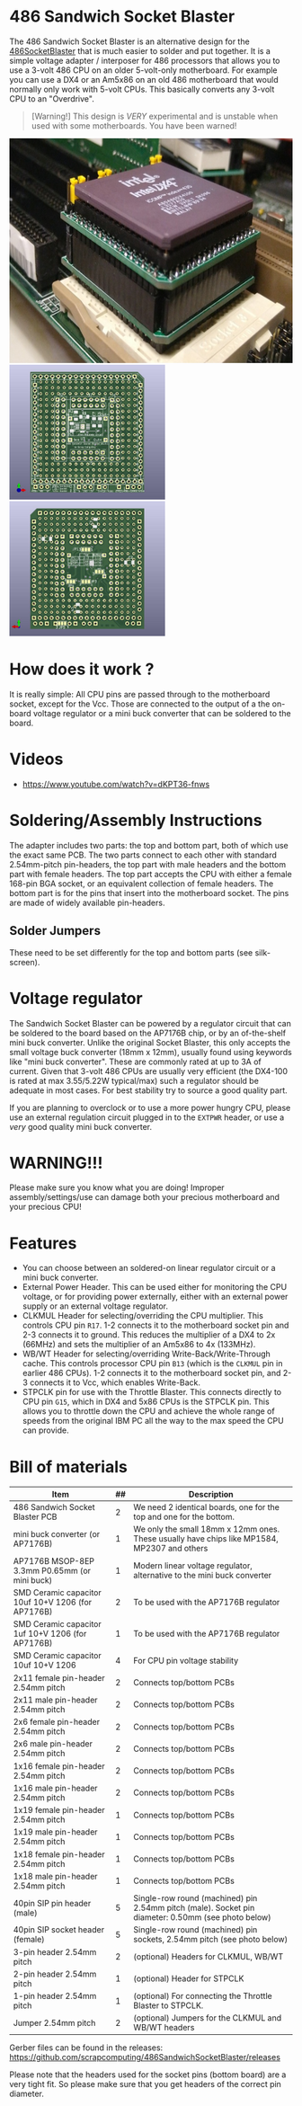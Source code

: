 # 486 Sandwich Socket Blaster

The 486 Sandwich Socket Blaster is an alternative design for the [486SocketBlaster](https://github.com/scrapcomputing/486SocketBlaster) that is much easier to solder and put together.
It is a simple voltage adapter / interposer for 486 processors that allows you to use a 3-volt 486 CPU on an older 5-volt-only motherboard.
For example you can use a DX4 or an Am5x86 on an old 486 motherboard that would normally only work with 5-volt CPUs.
This basically converts any 3-volt CPU to an "Overdrive".

> [Warning!]
> This design is *VERY* experimental and is unstable when used with some motherboards. You have been warned!

<img src='img/SandwichSocketBlaster.jpg' alt='486SandwichSocketBlaster' height=400 width=auto>

<img src='img/486SandwichSocketBlaster_pcb_front.jpg' alt='486SandwichSocketBlaster' height=240 width=auto>

<img src='img/486SandwichSocketBlaster_pcb_back.jpg' alt='486SandwichSocketBlaster' height=240 width=auto>

# How does it work ?

It is really simple: All CPU pins are passed through to the motherboard socket, except for the Vcc.
Those are connected to the output of a the on-board voltage regulator or a mini buck converter that can be soldered to the board.

# Videos

- https://www.youtube.com/watch?v=dKPT36-fnws

# Soldering/Assembly Instructions

The adapter includes two parts: the top and bottom part, both of which use the exact same PCB.
The two parts connect to each other with standard 2.54mm-pitch pin-headers, the top part with male headers and the bottom part with female headers.
The top part accepts the CPU with either a female 168-pin BGA socket, or an equivalent collection of female headers.
The bottom part is for the pins that insert into the motherboard socket.
The pins are made of widely available pin-headers.

## Solder Jumpers
These need to be set differently for the top and bottom parts (see silk-screen).

# Voltage regulator

The Sandwich Socket Blaster can be powered by a regulator circuit that can be soldered to the board based on the AP7176B chip, or by an of-the-shelf mini buck converter.
Unlike the original Socket Blaster, this only accepts the small voltage buck converter (18mm x 12mm), usually found using keywords like "mini buck converter".
These are commonly rated at up to 3A of current.
Given that 3-volt 486 CPUs are usually very efficient (the DX4-100 is rated at max 3.55/5.22W typical/max) such a regulator should be adequate in most cases.
For best stability try to source a good quality part.

If you are planning to overclock or to use a more power hungry CPU, please use an external regulation circuit plugged in to the `EXTPWR` header, or use a *very* good quality mini buck converter.

# WARNING!!!

Please make sure you know what you are doing!
Improper assembly/settings/use can damage both your precious motherboard and your precious CPU!

# Features

- You can choose between an soldered-on linear regulator circuit or a mini buck converter.
- External Power Header. This can be used either for monitoring the CPU voltage, or for providing power externally, either with an external power supply or an external voltage regulator.
- CLKMUL Header for selecting/overriding the CPU multiplier. This controls CPU pin `R17`. 1-2 connects it to the motherboard socket pin and 2-3 connects it to ground. This reduces the multiplier of a DX4 to 2x (66MHz) and sets the multiplier of an Am5x86 to 4x (133MHz).
- WB/WT Header for selecting/overriding Write-Back/Write-Through cache. This controls processor CPU pin `B13` (which is the `CLKMUL` pin in earlier 486 CPUs). 1-2 connects it to the motherboard socket pin, and 2-3 connects it to Vcc, which enables Write-Back.
- STPCLK pin for use with the Throttle Blaster. This connects directly to CPU pin `G15`, which in DX4 and 5x86 CPUs is the STPCLK pin. This allows you to throttle down the CPU and achieve the whole range of speeds from the original IBM PC all the way to the max speed the CPU can provide.

# Bill of materials

Item                                               | ##  | Description
---------------------------------------------------|-----|--------------------------------------------------------
486 Sandwich Socket Blaster PCB                    | 2   | We need 2 identical boards, one for the top and one for the bottom.
mini buck converter (or AP7176B)                   | 1   | We only the small 18mm x 12mm ones. These usually have chips like MP1584, MP2307 and others
AP7176B MSOP-8EP 3.3mm P0.65mm (or mini buck)      | 1   | Modern linear voltage regulator, alternative to the mini buck converter
SMD Ceramic capacitor 10uf 10+V 1206 (for AP7176B) | 2   | To be used with the AP7176B regulator
SMD Ceramic capacitor  1uf 10+V 1206 (for AP7176B) | 1   | To be used with the AP7176B regulator
SMD Ceramic capacitor 10uf 10+V 1206               | 4   | For CPU pin voltage stability
2x11 female pin-header 2.54mm pitch                | 2   | Connects top/bottom PCBs
2x11 male pin-header 2.54mm pitch                  | 2   | Connects top/bottom PCBs
2x6 female pin-header 2.54mm pitch                 | 2   | Connects top/bottom PCBs
2x6 male pin-header 2.54mm pitch                   | 2   | Connects top/bottom PCBs
1x16 female pin-header 2.54mm pitch                | 2   | Connects top/bottom PCBs
1x16 male pin-header 2.54mm pitch                  | 2   | Connects top/bottom PCBs
1x19 female pin-header 2.54mm pitch                | 1   | Connects top/bottom PCBs
1x19 male pin-header 2.54mm pitch                  | 1   | Connects top/bottom PCBs
1x18 female pin-header 2.54mm pitch                | 1   | Connects top/bottom PCBs
1x18 male pin-header 2.54mm pitch                  | 1   | Connects top/bottom PCBs
40pin SIP pin header (male)                        | 5   | Single-row round (machined) pin 2.54mm pitch (male). Socket pin diameter: 0.50mm (see photo below)
40pin SIP socket header (female)                   | 5   | Single-row round (machined) pin sockets, 2.54mm pitch (see photo below) 
3-pin header 2.54mm pitch                          | 2   | (optional) Headers for CLKMUL, WB/WT
2-pin header 2.54mm pitch                          | 1   | (optional) Header for STPCLK
1-pin header 2.54mm pitch                          | 1   | (optional) For connecting the Throttle Blaster to STPCLK.
Jumper 2.54mm pitch                                | 2   | (optional) Jumpers for the CLKMUL and WB/WT headers

Gerber files can be found in the releases: https://github.com/scrapcomputing/486SandwichSocketBlaster/releases

Please note that the headers used for the socket pins (bottom board) are a very tight fit. So please make sure that you get headers of the correct pin diameter.
